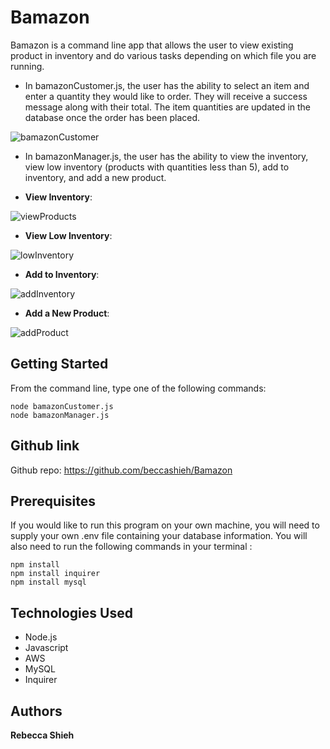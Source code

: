 # Bamazon

Bamazon is a command line app that allows the user to view existing product in inventory and do various tasks depending on which file you are running. 

* In bamazonCustomer.js, the user has the ability to select an item and enter a quantity they would like to order. They will receive a success message along with their total. The item quantities are updated in the database once the order has been placed. 

![bamazonCustomer](https://user-images.githubusercontent.com/47259793/57933810-30250d80-788c-11e9-978d-d617dfa39e9d.gif)

* In bamazonManager.js, the user has the ability to view the inventory, view low inventory (products with quantities less than 5), add to inventory, and add a new product. 

- **View Inventory**:

![viewProducts](https://user-images.githubusercontent.com/47259793/57933876-59de3480-788c-11e9-948f-84c87c871a3e.gif)

- **View Low Inventory**:

![lowInventory](https://user-images.githubusercontent.com/47259793/57933901-6b274100-788c-11e9-99f9-e8f467c3681f.gif)

- **Add to Inventory**:

![addInventory](https://user-images.githubusercontent.com/47259793/57933935-7e3a1100-788c-11e9-8f16-039d7f142a23.gif)

- **Add a New Product**:

![addProduct](https://user-images.githubusercontent.com/47259793/57933972-927e0e00-788c-11e9-97df-b2f6ae0efd9d.gif)

## Getting Started

From the command line, type one of the following commands:

```
node bamazonCustomer.js
node bamazonManager.js

```

## Github link
Github repo: https://github.com/beccashieh/Bamazon

## Prerequisites

If you would like to run this program on your own machine, you will need to supply your own .env file containing your database information. You will also need to run the following commands in your terminal :

```
npm install
npm install inquirer
npm install mysql

```

## Technologies Used

- Node.js
- Javascript
- AWS
- MySQL
- Inquirer


## Authors

**Rebecca Shieh** 
